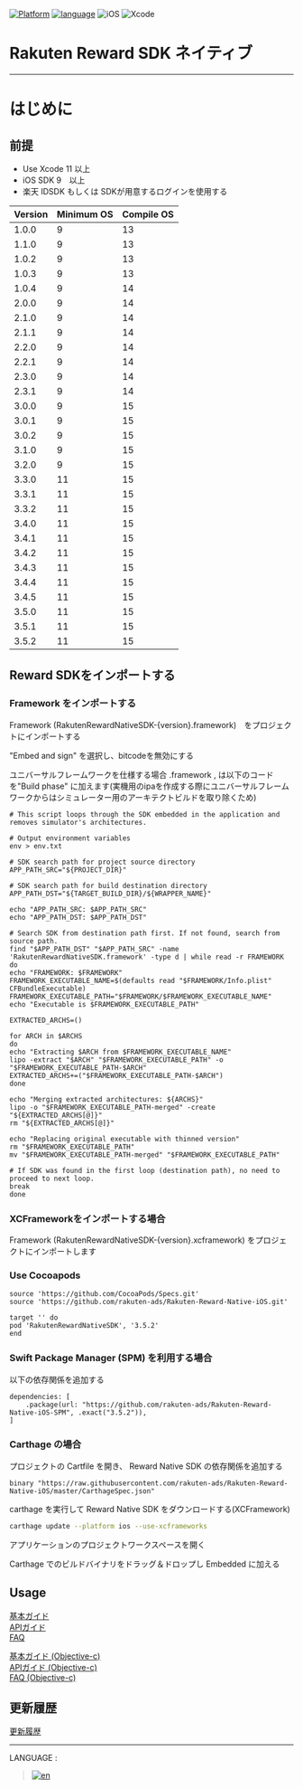 <div id="top"></div>

[![Platform](http://img.shields.io/badge/platform-iOS-blue.svg?style=flat)](https://developer.apple.com/ios/)
[![language](https://camo.githubusercontent.com/0cd4410f8f72568f15d2b810d615624dfed74928/68747470733a2f2f696d672e736869656c64732e696f2f62616467652f6c616e67756167652d7377696674253230352d6634383034312e7376673f7374796c653d666c6174)](https://developer.apple.com/swift/)
![iOS](http://img.shields.io/badge/support-iOS_9+-blue.svg?style=flat)
![Xcode](http://img.shields.io/badge/IDE-Xcode_11+-blue.svg?style=flat)

# Rakuten Reward SDK ネイティブ

---
# はじめに

<div id="prerequisites"></div>

## 前提

* Use Xcode 11 以上
* iOS SDK 9　以上
* 楽天 IDSDK もしくは SDKが用意するログインを使用する


| Version        | Minimum OS           | Compile OS
--- | --- | ---
|1.0.0|9|13|
|1.1.0|9|13|
|1.0.2|9|13|
|1.0.3|9|13|
|1.0.4|9|14|
|2.0.0|9|14|
|2.1.0|9|14|
|2.1.1|9|14|
|2.2.0|9|14|
|2.2.1|9|14|
|2.3.0|9|14|
|2.3.1|9|14|
|3.0.0|9|15|
|3.0.1|9|15|
|3.0.2|9|15|
|3.1.0|9|15|
|3.2.0|9|15|
|3.3.0|11|15|
|3.3.1|11|15|
|3.3.2|11|15|
|3.4.0|11|15|
|3.4.1|11|15|
|3.4.2|11|15|
|3.4.3|11|15|
|3.4.4|11|15|
|3.4.5|11|15|
|3.5.0|11|15|
|3.5.1|11|15|
|3.5.2|11|15|

<div id="import_sdk"></div>

## Reward SDKをインポートする
### Framework をインポートする
Framework (RakutenRewardNativeSDK-{version}.framework)　をプロジェクトにインポートする  

"Embed and sign" を選択し、bitcodeを無効にする

ユニバーサルフレームワークを仕様する場合 .framework , は以下のコードを"Build phase" に加えます(実機用のipaを作成する際にユニバーサルフレームワークからはシミュレーター用のアーキテクトビルドを取り除くため) 

```
# This script loops through the SDK embedded in the application and removes simulator's architectures.

# Output environment variables
env > env.txt

# SDK search path for project source directory
APP_PATH_SRC="${PROJECT_DIR}"

# SDK search path for build destination directory
APP_PATH_DST="${TARGET_BUILD_DIR}/${WRAPPER_NAME}"

echo "APP_PATH_SRC: $APP_PATH_SRC"
echo "APP_PATH_DST: $APP_PATH_DST"

# Search SDK from destination path first. If not found, search from source path.
find "$APP_PATH_DST" "$APP_PATH_SRC" -name 'RakutenRewardNativeSDK.framework' -type d | while read -r FRAMEWORK
do
echo "FRAMEWORK: $FRAMEWORK"
FRAMEWORK_EXECUTABLE_NAME=$(defaults read "$FRAMEWORK/Info.plist" CFBundleExecutable)
FRAMEWORK_EXECUTABLE_PATH="$FRAMEWORK/$FRAMEWORK_EXECUTABLE_NAME"
echo "Executable is $FRAMEWORK_EXECUTABLE_PATH"

EXTRACTED_ARCHS=()

for ARCH in $ARCHS
do
echo "Extracting $ARCH from $FRAMEWORK_EXECUTABLE_NAME"
lipo -extract "$ARCH" "$FRAMEWORK_EXECUTABLE_PATH" -o "$FRAMEWORK_EXECUTABLE_PATH-$ARCH"
EXTRACTED_ARCHS+=("$FRAMEWORK_EXECUTABLE_PATH-$ARCH")
done

echo "Merging extracted architectures: ${ARCHS}"
lipo -o "$FRAMEWORK_EXECUTABLE_PATH-merged" -create "${EXTRACTED_ARCHS[@]}"
rm "${EXTRACTED_ARCHS[@]}"

echo "Replacing original executable with thinned version"
rm "$FRAMEWORK_EXECUTABLE_PATH"
mv "$FRAMEWORK_EXECUTABLE_PATH-merged" "$FRAMEWORK_EXECUTABLE_PATH"

# If SDK was found in the first loop (destination path), no need to proceed to next loop.
break
done
```

### XCFrameworkをインポートする場合
Framework (RakutenRewardNativeSDK-{version}.xcframework) をプロジェクトにインポートします

### Use Cocoapods
```
source 'https://github.com/CocoaPods/Specs.git'
source 'https://github.com/rakuten-ads/Rakuten-Reward-Native-iOS.git'

target '' do
pod 'RakutenRewardNativeSDK', '3.5.2'
end

```

### Swift Package Manager (SPM) を利用する場合

以下の依存関係を追加する

```
dependencies: [
    .package(url: "https://github.com/rakuten-ads/Rakuten-Reward-Native-iOS-SPM", .exact("3.5.2")),
]
```

### Carthage の場合

プロジェクトの Cartfile を開き、 Reward Native SDK の依存関係を追加する

```
binary "https://raw.githubusercontent.com/rakuten-ads/Rakuten-Reward-Native-iOS/master/CarthageSpec.json"
```

carthage を実行して Reward Native SDK をダウンロードする(XCFramework)

```bash
carthage update --platform ios --use-xcframeworks
```

アプリケーションのプロジェクトワークスペースを開く

Carthage でのビルドバイナリをドラッグ＆ドロップし Embedded に加える
<br>

## Usage
[基本ガイド](./basic/README.md)  
[APIガイド](./APIReference/README.md)<br>
[FAQ](./FAQ/FAQ.md)
<br>

[基本ガイド (Objective-c)](../Objective-C/ja/basic/README.md)  
[APIガイド (Objective-c)](../Objective-C/ja/APIReference/README.md)<br>
[FAQ (Objective-c)](../Objective-C/ja/FAQ/FAQ.md)

## 更新履歴
[更新履歴](./history/README.md)

---
LANGUAGE :
> [![en](../lang/en.png)](../../README.md)



